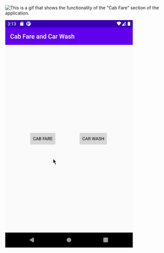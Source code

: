 
![This is a gif that shows the functionality of the "Cab Fare" section of the application.](/res/carwash.gif)    <br>

![This is a gif that shows the functionality of the "Car Wash" section of the application.](res/cabfare.gif)


